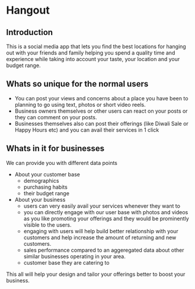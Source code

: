 # Hangout

## Introduction

This is a social media app that lets you find the best locations for hanging out with your friends and family helping you spend a quality time and experience  while taking into account your taste, your location and your budget range.

## Whats so unique for the normal users

- You can post your views and concerns about a place you have been to planning to go using text, photos or short video reels.
- Business owners themselves or other users can react on your posts or they can comment on your posts.
- Businesses themselves also can post their offerings (like Diwali Sale or Happy Hours etc) and you can avail their services in 1 click

## Whats in it for businesses

We can provide you with different data points

- About your customer base
  - demographics
  - purchasing habits
  - their budget range
- About your business
  - users can very easily avail your services whenever they want to
  - you can directly engage with our user base with photos and videos as you like promoting your offerings and they would be prominently visible to the users.
  - engaging with users will help build better relationship with your customers and help increase the amount of returning and new customers.
  - sales performance compared to an aggeregated data about other similar businesses operating in your area.
  - customer base they are catering to

This all will help your design and tailor your offerings better to boost your business.
